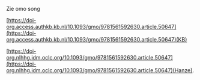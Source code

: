 Zie omo song

[https://doi-org.access.authkb.kb.nl/10.1093/gmo/9781561592630.article.50647](https://doi-org.access.authkb.kb.nl/10.1093/gmo/9781561592630.article.50647)(KB)

[https://doi-org.nlhhg.idm.oclc.org/10.1093/gmo/9781561592630.article.50647](https://doi-org.nlhhg.idm.oclc.org/10.1093/gmo/9781561592630.article.50647)(Hanze).

